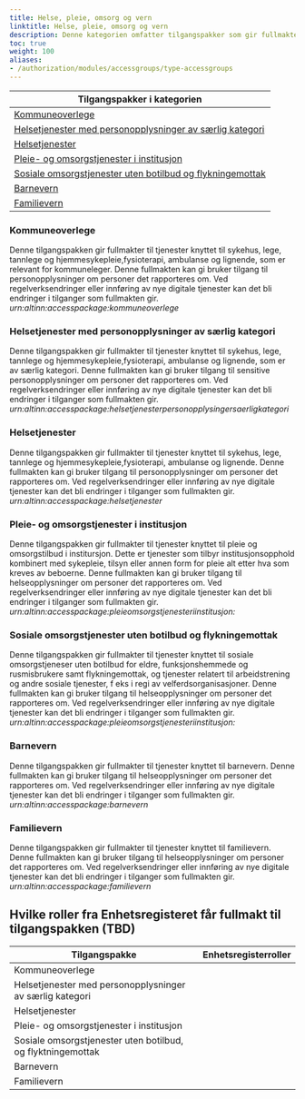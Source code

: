 ```yaml
---
title: Helse, pleie, omsorg og vern
linktitle: Helse, pleie, omsorg og vern
description: Denne kategorien omfatter tilgangspakker som gir fullmakter til tjenester og ressurser omfatter helse- og sosialtjenester med og uten botilbud. Denne fullmakten kan gi bruker tilgang til helseopplysninger om personer det rapporteres om. Ved regelverksendringer eller innføring av nye digitale tjenester kan det bli endringer i tilganger som fullmakten gir.
toc: true
weight: 100
aliases:
- /authorization/modules/accessgroups/type-accessgroups
---
```


|**Tilgangspakker i kategorien**|
|---|
|[Kommuneoverlege](http://localhost:1313/authorization/what-do-you-get/accessgroups/type-accessgroups/helsepleieomsorgvern/#kommuneoverlege)|
|[Helsetjenester med personopplysninger av særlig kategori](http://localhost:1313/authorization/what-do-you-get/accessgroups/type-accessgroups/helsepleieomsorgvern/#helsetjenester-med-personopplysninger-av-særlig-kategori)|
|[Helsetjenester](http://localhost:1313/authorization/what-do-you-get/accessgroups/type-accessgroups/helsepleieomsorgvern/#helsetjenester)|
|[Pleie- og omsorgstjenester i institusjon](http://localhost:1313/authorization/what-do-you-get/accessgroups/type-accessgroups/helsepleieomsorgvern/#pleie--og-omsorgstjenester-i-institusjon)|
|[Sosiale omsorgstjenester uten botilbud og flykningemottak](http://localhost:1313/authorization/what-do-you-get/accessgroups/type-accessgroups/helsepleieomsorgvern/#sosiale-omsorgstjenester-uten-botilbud-og-flykningemottak)|
|[Barnevern](http://localhost:1313/authorization/what-do-you-get/accessgroups/type-accessgroups/helsepleieomsorgvern/#barnevern)|
|[Familievern](http://localhost:1313/authorization/what-do-you-get/accessgroups/type-accessgroups/helsepleieomsorgvern/familievern)|

### Kommuneoverlege
Denne tilgangspakken gir fullmakter til tjenester knyttet til sykehus, lege, tannlege og hjemmesykepleie,fysioterapi, ambulanse og lignende, som er relevant for kommuneleger. Denne fullmakten kan gi bruker tilgang til personopplysninger om personer det rapporteres om. Ved regelverksendringer eller innføring av nye digitale tjenester kan det bli endringer i tilganger som fullmakten gir.
*urn:altinn:accesspackage:kommuneoverlege*

### Helsetjenester med personopplysninger av særlig kategori
Denne tilgangspakken gir fullmakter til tjenester knyttet til sykehus, lege, tannlege og hjemmesykepleie,fysioterapi, ambulanse og lignende, som er av særlig kategori. Denne fullmakten kan gi bruker tilgang til sensitive personopplysninger om personer det rapporteres om. Ved regelverksendringer eller innføring av nye digitale tjenester kan det bli endringer i tilganger som fullmakten gir.
*urn:altinn:accesspackage:helsetjenesterpersonopplysingersaerligkategori*

### Helsetjenester
Denne tilgangspakken gir fullmakter til tjenester knyttet til sykehus, lege, tannlege og hjemmesykepleie,fysioterapi, ambulanse og lignende. Denne fullmakten kan gi bruker tilgang til personopplysninger om personer det rapporteres om. Ved regelverksendringer eller innføring av nye digitale tjenester kan det bli endringer i tilganger som fullmakten gir.  
*urn:altinn:accesspackage:helsetjenester*

### Pleie- og omsorgstjenester i institusjon
Denne tilgangspakken gir fullmakter til tjenester knyttet til pleie og omsorgstilbud i institursjon. Dette er tjenester som tilbyr institusjonsopphold kombinert med sykepleie, tilsyn eller annen form for pleie alt etter hva som kreves av beboerne. Denne fullmakten kan gi bruker tilgang til helseopplysninger om personer det rapporteres om. Ved regelverksendringer eller innføring av nye digitale tjenester kan det bli endringer i tilganger som fullmakten gir.  
*urn:altinn:accesspackage:pleieomsorgstjenesteriinstitusjon:*

### Sosiale omsorgstjenester uten botilbud og flykningemottak
Denne tilgangspakken gir fullmakter til tjenester knyttet til sosiale omsorgstjeneser uten botilbud for eldre, funksjonshemmede og rusmisbrukere samt flykningemottak, og tjenester relatert til arbeidstrening og andre sosiale tjenester, f eks i regi av velferdsorganisasjoner. Denne fullmakten kan gi bruker tilgang til helseopplysninger om personer det rapporteres om. Ved regelverksendringer eller innføring av nye digitale tjenester kan det bli endringer i tilganger som fullmakten gir.  
*urn:altinn:accesspackage:pleieomsorgstjenesteriinstitusjon:*

### Barnevern 
Denne tilgangspakken gir fullmakter til tjenester knyttet til barnevern. Denne fullmakten kan gi bruker tilgang til helseopplysninger om personer det rapporteres om. Ved regelverksendringer eller innføring av nye digitale tjenester kan det bli endringer i tilganger som fullmakten gir.  
*urn:altinn:accesspackage:barnevern*

### Familievern
Denne tilgangspakken gir fullmakter til tjenester knyttet til familievern. Denne fullmakten kan gi bruker tilgang til helseopplysninger om personer det rapporteres om. Ved regelverksendringer eller innføring av nye digitale tjenester kan det bli endringer i tilganger som fullmakten gir.  
*urn:altinn:accesspackage:familievern*


## Hvilke roller fra Enhetsregisteret får fullmakt til tilgangspakken (TBD)
|**Tilgangspakke**|**Enhetsregisterroller**|
|---|---|
|Kommuneoverlege||
|Helsetjenester med personopplysninger av særlig kategori||
|Helsetjenester||
|Pleie- og omsorgstjenester i institusjon||
|Sosiale omsorgstjenester uten botilbud, og flyktningemottak||
|Barnevern||
|Familievern||